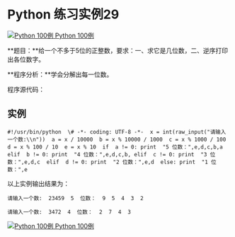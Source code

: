 Python 练习实例29
=============

 [![Python 100例](../images/up.gif) Python 100例](python-100-examples.html)

**题目：**给一个不多于5位的正整数，要求：一、求它是几位数，二、逆序打印出各位数字。

**程序分析：**学会分解出每一位数。

程序源代码：

实例
--
```
#!/usr/bin/python  \# -*- coding: UTF-8 -*-  x = int(raw_input("请输入一个数:\\n"))  a = x / 10000  b = x % 10000 / 1000  c = x % 1000 / 100  d = x % 100 / 10  e = x % 10  if  a != 0: print  "5 位数：",e,d,c,b,a  elif  b != 0: print  "4 位数：",e,d,c,b, elif  c != 0: print  "3 位数：",e,d,c  elif  d != 0: print  "2 位数：",e,d  else: print  "1 位数：",e
```
以上实例输出结果为：
```
请输入一个数:  23459  5  位数：  9  5  4  3  2

请输入一个数:  3472  4  位数：  2  7  4  3
```
 [![Python 100例](../images/up.gif) Python 100例](python-100-examples.html)